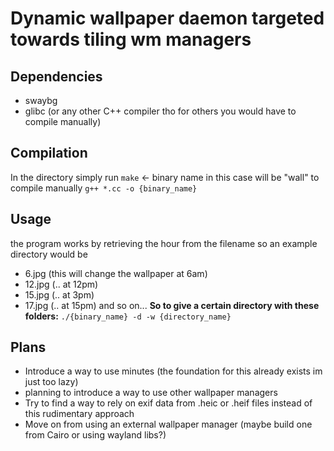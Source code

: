 # Dynamic wallpaper daemon targeted towards tiling wm managers

## Dependencies
- swaybg
- glibc (or any other C++ compiler tho for others you would have to compile manually)

## Compilation
In the directory simply run `make` <- binary name in this case will be "wall"
to compile manually `g++ *.cc -o {binary_name}`

## Usage
the program works by retrieving the hour from the filename so an example directory would be
- 6.jpg (this will change the wallpaper at 6am)
- 12.jpg (.. at 12pm)
- 15.jpg (.. at 3pm)
- 17.jpg (.. at 15pm)
and so on...
**So to give a certain directory with these folders:**
`./{binary_name} -d -w {directory_name}`



## Plans
- Introduce a way to use minutes (the foundation for this already exists im just too lazy)
- planning to introduce a way to use other wallpaper managers
- Try to find a way to rely on exif data from .heic or .heif files instead of this rudimentary approach
- Move on from using an external wallpaper manager (maybe build one from Cairo or using wayland libs?)
  

